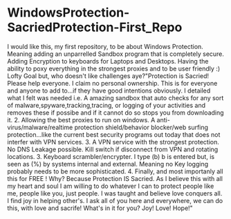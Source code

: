 # WindowsProtection-SacriedProtection-First_Repo
I would like this, my first repository, to be about Windows Protection. Meaning adding an unparrelled Sandbox program that is completely secure. Adding Encryption to keyboards for Laptops and Desktops. Having the ability to poxy everything in the strongest proxies and to be user friendly :) Lofty Goal but, who doesn't like challenges aye?"Protection is Sacried! Please help everyone. I claim no personal ownership. This is for everyone and anyone to add to...if they have good intentions obviously. I detailed what I felt was needed i.e. A amazing sandbox that auto checks for any sort of malware,spyware,tracking,tracing, or logging of your activities and removes these if possibe and if it cannot do so stops you from downloading it. 2. Allowing the best proxies to run on windows. A anti-virus/malware/realtime protection shield/behavior blocker/web surfing protection...like the current best security programs out today that does not interfer with VPN services. 3. A VPN service with the strongest protection. No DNS Leakage possible. Kill switch if disconnect from VPN and rotating locations. 3. Keyboard scrambler/encrypter. I type (b) b is entered but, is seen as (%) by systems internal and external. Meaning no Key logging probably needs to be more sophisticated. 4. Finally, and most importanly all this for FREE !  Why? Because Protection IS Sacried. As I believe this with all my heart and soul I am willing to do whatever I can to protect people like me, people like you, just people. I was taught and believe love conquers all. I find joy in helping other's. I ask all of you here and everywhere, we can do this, with love and sacrife! What's in it for you? Joy! Love! Hope!"





